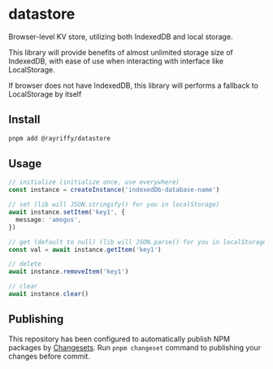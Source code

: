 # datastore

Browser-level KV store, utilizing both IndexedDB and local storage.

This library will provide benefits of almost unlimited storage size of IndexedDB, with ease of use when interacting with interface like LocalStorage.

If browser does not have IndexedDB, this library will performs a fallback to LocalStorage by itself

## Install

```bash
pnpm add @rayriffy/datastore
```

## Usage

```ts
// initialize (initialize once, use everywhere)
const instance = createInstance('indexedDb-database-name')

// set (lib will JSON.stringify() for you in localStorage)
await instance.setItem('key1', {
  message: 'amogus',
})

// get (default to null) (lib will JSON.parse() for you in localStorage)
const val = await instance.getItem('key1')

// delete
await instance.removeItem('key1')

// clear
await instance.clear()
```

## Publishing

This repository has been configured to automatically publish NPM packages by [Changesets](https://github.com/changesets/changesets). Run `pnpm changeset` command to publishing your changes before commit.
